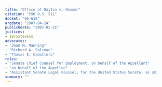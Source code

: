 ```yaml
---
title: "Office of Dayton v. Hanson"
citation: "550 U.S. 511"
docket: "06-618"
argdate: "2007-04-24"
publishdate: "2007-05-21"
justices:
- 1975stevens
advocates:
- "Jean M. Manning"
- "Richard A. Salzman"
- "Thomas E. Caballero"
roles:
- "Senate Chief Counsel for Employment, on behalf of the Appellant"
- "on behalf of the Appellee"
- "Assistant Senate Legal Counsel, for the United States Senate, as amicus curiae, supporting the Appellee"
summary: ""
---
```


